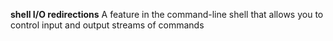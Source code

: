 **shell I/O redirections**
A feature in the command-line shell that allows you to control input and output streams of commands
